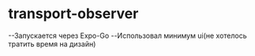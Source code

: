 # transport-observer
--Запускается через Expo-Go
--Использовал минимум ui(не хотелось тратить время на дизайн)
